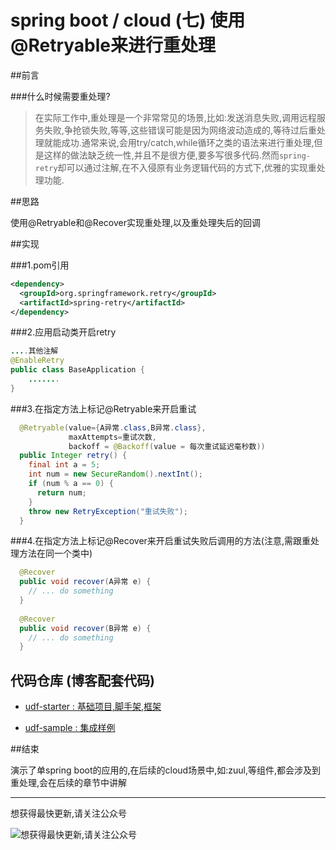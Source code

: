 # spring boot / cloud (七) 使用@Retryable来进行重处理

##前言


###什么时候需要重处理?


>在实际工作中,重处理是一个非常常见的场景,比如:发送消息失败,调用远程服务失败,争抢锁失败,等等,这些错误可能是因为网络波动造成的,等待过后重处理就能成功.通常来说,会用try/catch,while循环之类的语法来进行重处理,但是这样的做法缺乏统一性,并且不是很方便,要多写很多代码.然而`spring-retry`却可以通过注解,在不入侵原有业务逻辑代码的方式下,优雅的实现重处理功能.


##思路


使用@Retryable和@Recover实现重处理,以及重处理失后的回调
 

##实现


###1.pom引用


``` xml
<dependency>
  <groupId>org.springframework.retry</groupId>
  <artifactId>spring-retry</artifactId>
</dependency>
```

###2.应用启动类开启retry


``` java
....其他注解
@EnableRetry
public class BaseApplication {
    .......
}
```

###3.在指定方法上标记@Retryable来开启重试


``` java
  @Retryable(value={A异常.class,B异常.class},
             maxAttempts=重试次数,
             backoff = @Backoff(value = 每次重试延迟毫秒数))
  public Integer retry() {
    final int a = 5;
    int num = new SecureRandom().nextInt();
    if (num % a == 0) {
      return num;
    }
    throw new RetryException("重试失败");
  }
```


###4.在指定方法上标记@Recover来开启重试失败后调用的方法(注意,需跟重处理方法在同一个类中)


``` java
  @Recover
  public void recover(A异常 e) {
    // ... do something
  }
  
  @Recover
  public void recover(B异常 e) {
    // ... do something
  }

```

## **代码仓库** (博客配套代码)

- [udf-starter : 基础项目,脚手架,框架](https://gitee.com/wangkang/udf)

- [udf-sample : 集成样例](https://gitee.com/wangkang/udf-sample)

##结束

演示了单spring boot的应用的,在后续的cloud场景中,如:zuul,等组件,都会涉及到重处理,会在后续的章节中讲解

---------

想获得最快更新,请关注公众号

![想获得最快更新,请关注公众号](https://mmbiz.qlogo.cn/mmbiz_jpg/gjOvoY7GOt5a4dicfGbqze591YAEiaRONE0nOsiaur4nlsmKtUpRuONue28wJ9JfOXfBl99OoVmYncohMnEY4LMdg/0?wx_fmt=jpeg "想获得最快更新,请关注公众号") 

